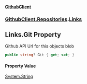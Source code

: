 #### [GithubClient](index.md 'index')
### [GithubClient.Repositories](GithubClient.Repositories.md 'GithubClient.Repositories').[Links](GithubClient.Repositories.Links.md 'GithubClient.Repositories.Links')

## Links.Git Property

Github API Url for this objects blob

```csharp
public string? Git { get; set; }
```

#### Property Value
[System.String](https://docs.microsoft.com/en-us/dotnet/api/System.String 'System.String')